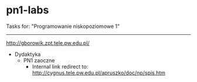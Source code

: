 # pn1-labs

Tasks for: "Programowanie niskopoziomowe 1"

----

http://gborowik.zpt.tele.pw.edu.pl/

 - Dydaktyka
    - PN1 zaoczne
        - Internal link redirect to: http://cygnus.tele.pw.edu.pl/apruszko/doc/np/spis.htm

